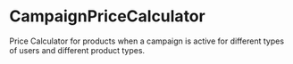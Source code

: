 # CampaignPriceCalculator
Price Calculator for products when a campaign is active for different types of users and different product types.
